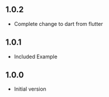 ## 1.0.2

* Complete change to dart from flutter

## 1.0.1

* Included Example

## 1.0.0

* Initial version
